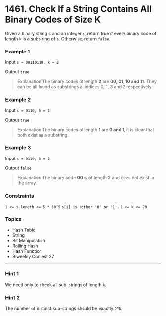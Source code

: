# 1461. Check If a String Contains All Binary Codes of Size K

Given a binary string s and an integer `k`, return true if every binary code of length `k` is a substring of `s`. Otherwise, return `false`.
 

### Example 1

Input `s = 00110110, k = 2`

Output `true`

> Explanation The binary codes of length **2** are **00, 01, 10 and 11**. They can be all found as substrings at indices 0, 1, 3 and 2 respectively.


### Example 2

Input `s = 0110, k = 1`

Output `true`

> Explanation The binary codes of length **1** are **0 and 1**, it is clear that both exist as a substring. 


### Example 3

Input `s = 0110, k = 2`

Output `false`

> Explanation The binary code **00** is of length **2** and does not exist in the array.
 

### Constraints

`1 <= s.length <= 5 * 10^5`
`s[i] is either '0' or '1'.`
`1 <= k <= 20`


### Topics
- Hash Table
- String
- Bit Manipulation
- Rolling Hash
- Hash Function
- Biweekly Contest 27

---

### Hint 1
We need only to check all sub-strings of length `k`.

### Hint 2
The number of distinct sub-strings should be exactly `2^k`.